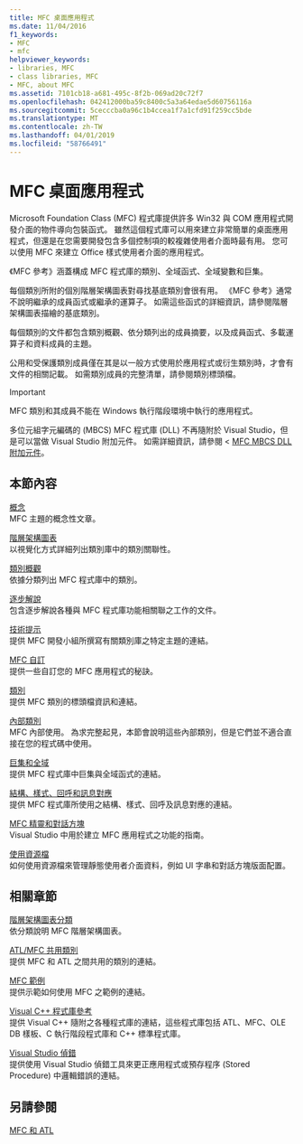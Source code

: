 ```yaml
---
title: MFC 桌面應用程式
ms.date: 11/04/2016
f1_keywords:
- MFC
- mfc
helpviewer_keywords:
- libraries, MFC
- class libraries, MFC
- MFC, about MFC
ms.assetid: 7101cb18-a681-495c-8f2b-069ad20c72f7
ms.openlocfilehash: 042412000ba59c8400c5a3a64edae5d60756116a
ms.sourcegitcommit: 5cecccba0a96c1b4ccea1f7a1cfd91f259cc5bde
ms.translationtype: MT
ms.contentlocale: zh-TW
ms.lasthandoff: 04/01/2019
ms.locfileid: "58766491"
---
```

# <a name="mfc-desktop-applications"></a>MFC 桌面應用程式

Microsoft Foundation Class (MFC) 程式庫提供許多 Win32 與 COM 應用程式開發介面的物件導向包裝函式。 雖然這個程式庫可以用來建立非常簡單的桌面應用程式，但還是在您需要開發包含多個控制項的較複雜使用者介面時最有用。 您可以使用 MFC 來建立 Office 樣式使用者介面的應用程式。

《MFC 參考》涵蓋構成 MFC 程式庫的類別、全域函式、全域變數和巨集。

每個類別所附的個別階層架構圖表對尋找基底類別會很有用。 《MFC 參考》通常不說明繼承的成員函式或繼承的運算子。 如需這些函式的詳細資訊，請參閱階層架構圖表描繪的基底類別。

每個類別的文件都包含類別概觀、依分類列出的成員摘要，以及成員函式、多載運算子和資料成員的主題。

公用和受保護類別成員僅在其是以一般方式使用於應用程式或衍生類別時，才會有文件的相關記載。 如需類別成員的完整清單，請參閱類別標頭檔。

> [!IMPORTANT]
>  MFC 類別和其成員不能在 Windows 執行階段環境中執行的應用程式。
>
>  多位元組字元編碼的 (MBCS) MFC 程式庫 (DLL) 不再隨附於 Visual Studio，但是可以當做 Visual Studio 附加元件。 如需詳細資訊，請參閱 < [MFC MBCS DLL 附加元件](mfc-mbcs-dll-add-on.md)。

## <a name="in-this-section"></a>本節內容

[概念](mfc-concepts.md)<br/>
MFC 主題的概念性文章。

[階層架構圖表](hierarchy-chart.md)<br/>
以視覺化方式詳細列出類別庫中的類別關聯性。

[類別概觀](class-library-overview.md)<br/>
依據分類列出 MFC 程式庫中的類別。

[逐步解說](walkthroughs-mfc.md)<br/>
包含逐步解說各種與 MFC 程式庫功能相關聯之工作的文件。

[技術提示](mfc-technical-notes.md)<br/>
提供 MFC 開發小組所撰寫有關類別庫之特定主題的連結。

[MFC 自訂](customization-for-mfc.md)<br/>
提供一些自訂您的 MFC 應用程式的秘訣。

[類別](reference/mfc-classes.md)<br/>
提供 MFC 類別的標頭檔資訊和連結。

[內部類別](reference/internal-classes.md)<br/>
MFC 內部使用。 為求完整起見，本節會說明這些內部類別，但是它們並不適合直接在您的程式碼中使用。

[巨集和全域](reference/mfc-macros-and-globals.md)<br/>
提供 MFC 程式庫中巨集與全域函式的連結。

[結構、樣式、回呼和訊息對應](reference/structures-styles-callbacks-and-message-maps.md)<br/>
提供 MFC 程式庫所使用之結構、樣式、回呼及訊息對應的連結。

[MFC 精靈和對話方塊](reference/mfc-wizards-and-dialog-boxes.md)<br/>
Visual Studio 中用於建立 MFC 應用程式之功能的指南。

[使用資源檔](../windows/working-with-resource-files.md)<br/>
如何使用資源檔來管理靜態使用者介面資料，例如 UI 字串和對話方塊版面配置。

## <a name="related-sections"></a>相關章節

[階層架構圖表分類](hierarchy-chart-categories.md)<br/>
依分類說明 MFC 階層架構圖表。

[ATL/MFC 共用類別](../atl-mfc-shared/atl-mfc-shared-classes.md)<br/>
提供 MFC 和 ATL 之間共用的類別的連結。

[MFC 範例](../overview/visual-cpp-samples.md)<br/>
提供示範如何使用 MFC 之範例的連結。

[Visual C++ 程式庫參考](../standard-library/cpp-standard-library-reference.md)<br/>
提供 Visual C++ 隨附之各種程式庫的連結，這些程式庫包括 ATL、MFC、OLE DB 樣板、C 執行階段程式庫和 C++ 標準程式庫。

[Visual Studio 偵錯](/visualstudio/debugger/debugging-in-visual-studio)<br/>
提供使用 Visual Studio 偵錯工具來更正應用程式或預存程序 (Stored Procedure) 中邏輯錯誤的連結。

## <a name="see-also"></a>另請參閱

[MFC 和 ATL](mfc-and-atl.md)
